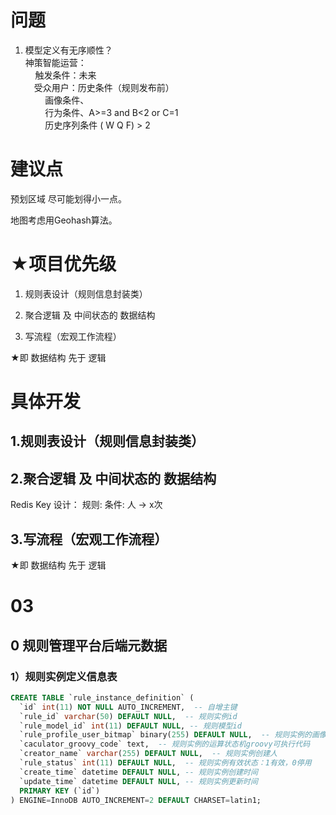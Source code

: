 # 问题

1. 模型定义有无序顺性？  
   神策智能运营：  
       触发条件：未来  
   　受众用户：历史条件（规则发布前）  
           画像条件、  
           行为条件、A>=3 and B<2 or C=1  
           历史序列条件 ( W Q F) > 2     

# 建议点

预划区域 尽可能划得小一点。

地图考虑用Geohash算法。

# ★项目优先级

1. 规则表设计（规则信息封装类）

2. 聚合逻辑 及 中间状态的 数据结构

3. 写流程（宏观工作流程）

★即 数据结构 先于 逻辑

# 具体开发

## 1.规则表设计（规则信息封装类）

## 2.聚合逻辑 及 中间状态的 数据结构

Redis Key 设计：      规则: 条件: 人 -> x次

## 3.写流程（宏观工作流程）

★即 数据结构 先于 逻辑

# 03

## 0 规则管理平台后端元数据

### 1）规则实例定义信息表

```sql
CREATE TABLE `rule_instance_definition` (
  `id` int(11) NOT NULL AUTO_INCREMENT,  -- 自增主键
  `rule_id` varchar(50) DEFAULT NULL,  -- 规则实例id
  `rule_model_id` int(11) DEFAULT NULL, -- 规则模型id
  `rule_profile_user_bitmap` binary(255) DEFAULT NULL,  -- 规则实例的画像人群bitmap
  `caculator_groovy_code` text,  -- 规则实例的运算状态机groovy可执行代码
  `creator_name` varchar(255) DEFAULT NULL,  -- 规则实例创建人
  `rule_status` int(11) DEFAULT NULL,  -- 规则实例有效状态：1有效，0停用
  `create_time` datetime DEFAULT NULL, -- 规则实例创建时间
  `update_time` datetime DEFAULT NULL, -- 规则实例更新时间
  PRIMARY KEY (`id`)
) ENGINE=InnoDB AUTO_INCREMENT=2 DEFAULT CHARSET=latin1;
```

